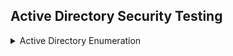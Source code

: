 
## Active Directory Security Testing

<details>
    <summary>Active Directory Enumeration</summary>

### Get Current Domain
- `$env:USERDOMAIN` (This command will return NETBIOS name  of the domain)

- `ipmo -Name ActiveDirectory; Get-ADDomain`  (This command imports the ActiveDirectory Module in powershell)

> **Note:** ActiveDirectory may not be available all computers in the domain,the only exeception is the Domain Controller where AD management tools are installed. The module can be Downloaded and imported externally from the [here](https://github.com/samratashok/ADModule).
1. Microsoft.ActiveDirectory.Management.dll
2. ActiveDirectory.psd1

### Enumerate all domains in current forest
- `nltest /domain_trusts` (This command returns domains in the current forest and the associated trusts)
</details>


